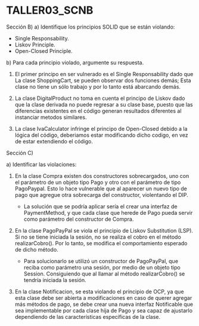 # TALLER03_SCNB

Sección B)
a) Identifique los principios SOLID que se están violando:
  - Single Responsability.
  - Liskov Principle.
  - Open-Closed Principle.

b) Para cada principio violado, argumente su respuesta.

1. El primer principo en ser vulnerado es el Single Responsability dado que La clase ShoppingCart,
   se pueden observar dos funciones demás; Esta clase no tiene un sólo trabajo y por lo tanto está abarcando demás.

3. La clase DigitalProduct no toma en cuenta el principo de Liskov dado que la clase derivada no puede regresar a su clase base,
   puesto que las diferencias existentes en el código generan resultados diferentes al instanciar metodos similares.

5. La clase IvaCalculator infringe el principo de Open-Closed debido a la lógica del código, deberiamos estar modificando dicho codigo,
   en vez de estar extendiendo el código.

Sección C)

a) Identificar las violaciones:
   1. En la clase Compra existen dos constructores sobrecargados, uno con el parámetro de un objeto tipo Pago y otro con el parámetro de tipo PagoPaypal. Esto lo hace vulnerable que al aparecer un nuevo tipo de pago que agregue otra sobrecarga del constructor, violentando el DIP. 
      - La solución que se podría aplicar sería el crear una interfaz de PaymentMethod, y que cada clase que herede de Pago pueda servir como parámetro del constructor de Compra.

   2. En la clase PagoPayPal se viola el principio de Liskov Substitution (LSP). Si no se tiene iniciada la sesión, no se realiza el cobro en el método realizarCobro().  Por lo tanto, se modifica el comportamiento esperado de dicho método.
      - Para solucionarlo se utilizó un constructor de PagoPayPal, que reciba como parámetro una sesión, por medio de un objeto tipo Session. Consiguiendo que al llamar al método realizarCobro() se tendría iniciada la sesión.
   3. En la clase Notificacion, se esta violando el principio de OCP, ya que esta clase debe ser abierta a modificaciones en caso de querer agregar más métodos de pago, se debe crear una nueva interfaz Notificable que sea implementable por cada clase hija de Pago y sea capaz de ajustarlo dependiendo de las características específicas de la clase. 
